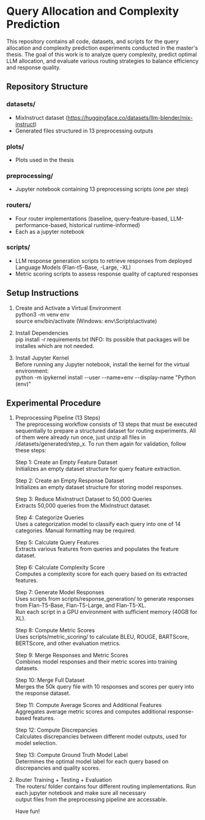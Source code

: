 # Query Allocation and Complexity Prediction

This repository contains all code, datasets, and scripts for the query allocation and complexity prediction experiments conducted in the master's thesis. The goal of this work is to analyze query complexity, predict optimal LLM allocation, and evaluate various routing strategies to balance efficiency and response quality.

## Repository Structure

### datasets/ 
- MixInstruct dataset (https://huggingface.co/datasets/llm-blender/mix-instruct)
- Generated files structured in 13 preprocessing outputs

### plots/  
- Plots used in the thesis

### preprocessing/  
- Jupyter notebook containing 13 preprocessing scripts (one per step)

### routers/ 
- Four router implementations (baseline, query-feature-based, LLM-performance-based, historical runtime-informed)
- Each as a jupyter notebook

### scripts/
- LLM response generation scripts to retrieve responses from deployed Language Models (Flan-t5-Base, -Large, -XL)
- Metric scoring scripts to assess response quality of captured responses

## Setup Instructions  

1. Create and Activate a Virtual Environment  
   python3 -m venv env  
   source env/bin/activate  (Windows: env\Scripts\activate)  

2. Install Dependencies  
   pip install -r requirements.txt
   INFO: Its possible that packages will be installes which are not needed.

4. Install Jupyter Kernel  
   Before running any Jupyter notebook, install the kernel for the virtual environment:  
   python -m ipykernel install --user --name=env --display-name "Python (env)"  

## Experimental Procedure

1. Preprocessing Pipeline (13 Steps)  
   The preprocessing workflow consists of 13 steps that must be executed sequentially to prepare a structured dataset for routing experiments.
   All of them were already run once, just unzip all files in /datasets/generated/step_x. To run them again for validation, follow these steps:

   Step 1: Create an Empty Feature Dataset  
   Initializes an empty dataset structure for query feature extraction.

   Step 2: Create an Empty Response Dataset  
   Initializes an empty dataset structure for storing model responses.

   Step 3: Reduce MixInstruct Dataset to 50,000 Queries  
   Extracts 50,000 queries from the MixInstruct dataset.

   Step 4: Categorize Queries  
   Uses a categorization model to classify each query into one of 14 categories. Manual formatting may be required.

   Step 5: Calculate Query Features  
   Extracts various features from queries and populates the feature dataset.

   Step 6: Calculate Complexity Score  
   Computes a complexity score for each query based on its extracted features.

   Step 7: Generate Model Responses  
   Uses scripts from scripts/response_generation/ to generate responses from Flan-T5-Base, Flan-T5-Large, and Flan-T5-XL.  
   Run each script in a GPU environment with sufficient memory (40GB for XL).

   Step 8: Compute Metric Scores  
   Uses scripts/metric_scoring/ to calculate BLEU, ROUGE, BARTScore, BERTScore, and other evaluation metrics.  

   Step 9: Merge Responses and Metric Scores  
   Combines model responses and their metric scores into training datasets.  

   Step 10: Merge Full Dataset  
   Merges the 50k query file with 10 responses and scores per query into the response dataset.  

   Step 11: Compute Average Scores and Additional Features  
   Aggregates average metric scores and computes additional response-based features.  

   Step 12: Compute Discrepancies  
   Calculates discrepancies between different model outputs, used for model selection.  

   Step 13: Compute Ground Truth Model Label  
   Determines the optimal model label for each query based on discrepancies and quality scores.  

2. Router Training + Testing + Evaluation  
   The routers/ folder contains four different routing implementations. Run each jupyter notebook and make sure all necessary  
   output files from the preprocessing pipeline are accessable.  

   Have fun!
